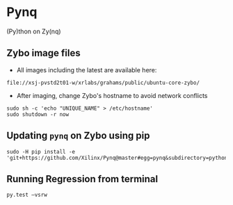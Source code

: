 # Pynq
(Py)thon on Zy(nq)


## Zybo image files

- All images including the latest are available here: 
```
file://xsj-pvstd2t01-w/xrlabs/grahams/public/ubuntu-core-zybo/
```

- After imaging, change Zybo's hostname to avoid network conflicts
```
sudo sh -c 'echo "UNIQUE_NAME" > /etc/hostname'
sudo shutdown -r now
```


## Updating `pynq` on Zybo using pip 

```
sudo -H pip install -e 'git+https://github.com/Xilinx/Pynq@master#egg=pynq&subdirectory=python'
```

## Running Regression from terminal
```
py.test –vsrw
```
